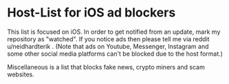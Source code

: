 # Host-List for iOS ad blockers
This list is focused on iOS.
In order to get notified from an update, mark my repository as "watched".
If you notice ads then please tell me via reddit u/neidhardterik . (Note that ads on Youtube, Messenger, Instagram and some other social media platforms can't be blocked due to the host format.)

Miscellaneous is a list that blocks fake news, crypto miners and scam websites.
